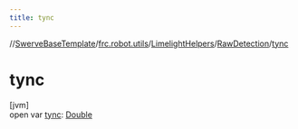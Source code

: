 ```yaml
---
title: tync
---
```

//[SwerveBaseTemplate](../../../../index.html)/[frc.robot.utils](../../index.html)/[LimelightHelpers](../index.html)/[RawDetection](index.html)/[tync](tync.html)



# tync



[jvm]\
open var [tync](tync.html): [Double](https://kotlinlang.org/api/latest/jvm/stdlib/kotlin/-double/index.html)




